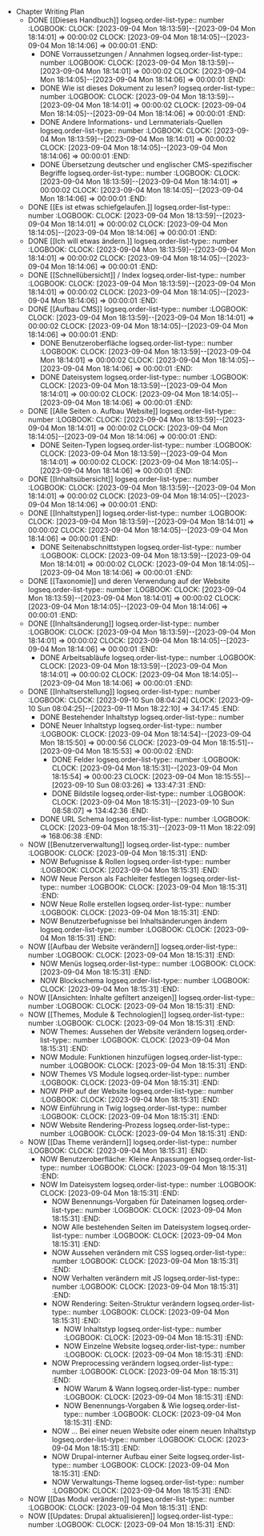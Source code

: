 - Chapter Writing Plan
	- DONE [[Dieses Handbuch]]
	  logseq.order-list-type:: number
	  :LOGBOOK:
	  CLOCK: [2023-09-04 Mon 18:13:59]--[2023-09-04 Mon 18:14:01] =>  00:00:02
	  CLOCK: [2023-09-04 Mon 18:14:05]--[2023-09-04 Mon 18:14:06] =>  00:00:01
	  :END:
		- DONE Vorraussetzungen / Annahmen
		  logseq.order-list-type:: number
		  :LOGBOOK:
		  CLOCK: [2023-09-04 Mon 18:13:59]--[2023-09-04 Mon 18:14:01] =>  00:00:02
		  CLOCK: [2023-09-04 Mon 18:14:05]--[2023-09-04 Mon 18:14:06] =>  00:00:01
		  :END:
		- DONE Wie ist dieses Dokument zu lesen?
		  logseq.order-list-type:: number
		  :LOGBOOK:
		  CLOCK: [2023-09-04 Mon 18:13:59]--[2023-09-04 Mon 18:14:01] =>  00:00:02
		  CLOCK: [2023-09-04 Mon 18:14:05]--[2023-09-04 Mon 18:14:06] =>  00:00:01
		  :END:
		- DONE Andere Informations- und Lernmaterials-Quellen
		  logseq.order-list-type:: number
		  :LOGBOOK:
		  CLOCK: [2023-09-04 Mon 18:13:59]--[2023-09-04 Mon 18:14:01] =>  00:00:02
		  CLOCK: [2023-09-04 Mon 18:14:05]--[2023-09-04 Mon 18:14:06] =>  00:00:01
		  :END:
		- DONE Übersetzung deutscher und englischer CMS-spezifischer Begriffe
		  logseq.order-list-type:: number
		  :LOGBOOK:
		  CLOCK: [2023-09-04 Mon 18:13:59]--[2023-09-04 Mon 18:14:01] =>  00:00:02
		  CLOCK: [2023-09-04 Mon 18:14:05]--[2023-09-04 Mon 18:14:06] =>  00:00:01
		  :END:
	- DONE [[Es ist etwas schiefgelaufen.]]
	  logseq.order-list-type:: number
	  :LOGBOOK:
	  CLOCK: [2023-09-04 Mon 18:13:59]--[2023-09-04 Mon 18:14:01] =>  00:00:02
	  CLOCK: [2023-09-04 Mon 18:14:05]--[2023-09-04 Mon 18:14:06] =>  00:00:01
	  :END:
	- DONE [[Ich will etwas ändern.]]
	  logseq.order-list-type:: number
	  :LOGBOOK:
	  CLOCK: [2023-09-04 Mon 18:13:59]--[2023-09-04 Mon 18:14:01] =>  00:00:02
	  CLOCK: [2023-09-04 Mon 18:14:05]--[2023-09-04 Mon 18:14:06] =>  00:00:01
	  :END:
	- DONE [[Schnellübersicht]] / Index
	  logseq.order-list-type:: number
	  :LOGBOOK:
	  CLOCK: [2023-09-04 Mon 18:13:59]--[2023-09-04 Mon 18:14:01] =>  00:00:02
	  CLOCK: [2023-09-04 Mon 18:14:05]--[2023-09-04 Mon 18:14:06] =>  00:00:01
	  :END:
	- DONE [[Aufbau CMS]]
	  logseq.order-list-type:: number
	  :LOGBOOK:
	  CLOCK: [2023-09-04 Mon 18:13:59]--[2023-09-04 Mon 18:14:01] =>  00:00:02
	  CLOCK: [2023-09-04 Mon 18:14:05]--[2023-09-04 Mon 18:14:06] =>  00:00:01
	  :END:
		- DONE Benutzeroberfläche
		  logseq.order-list-type:: number
		  :LOGBOOK:
		  CLOCK: [2023-09-04 Mon 18:13:59]--[2023-09-04 Mon 18:14:01] =>  00:00:02
		  CLOCK: [2023-09-04 Mon 18:14:05]--[2023-09-04 Mon 18:14:06] =>  00:00:01
		  :END:
		- DONE Dateisystem
		  logseq.order-list-type:: number
		  :LOGBOOK:
		  CLOCK: [2023-09-04 Mon 18:13:59]--[2023-09-04 Mon 18:14:01] =>  00:00:02
		  CLOCK: [2023-09-04 Mon 18:14:05]--[2023-09-04 Mon 18:14:06] =>  00:00:01
		  :END:
	- DONE [[Alle Seiten o. Aufbau Website]]
	  logseq.order-list-type:: number
	  :LOGBOOK:
	  CLOCK: [2023-09-04 Mon 18:13:59]--[2023-09-04 Mon 18:14:01] =>  00:00:02
	  CLOCK: [2023-09-04 Mon 18:14:05]--[2023-09-04 Mon 18:14:06] =>  00:00:01
	  :END:
		- DONE Seiten-Typen
		  logseq.order-list-type:: number
		  :LOGBOOK:
		  CLOCK: [2023-09-04 Mon 18:13:59]--[2023-09-04 Mon 18:14:01] =>  00:00:02
		  CLOCK: [2023-09-04 Mon 18:14:05]--[2023-09-04 Mon 18:14:06] =>  00:00:01
		  :END:
	- DONE [[Inhaltsübersicht]]
	  logseq.order-list-type:: number
	  :LOGBOOK:
	  CLOCK: [2023-09-04 Mon 18:13:59]--[2023-09-04 Mon 18:14:01] =>  00:00:02
	  CLOCK: [2023-09-04 Mon 18:14:05]--[2023-09-04 Mon 18:14:06] =>  00:00:01
	  :END:
	- DONE [[Inhaltstypen]]
	  logseq.order-list-type:: number
	  :LOGBOOK:
	  CLOCK: [2023-09-04 Mon 18:13:59]--[2023-09-04 Mon 18:14:01] =>  00:00:02
	  CLOCK: [2023-09-04 Mon 18:14:05]--[2023-09-04 Mon 18:14:06] =>  00:00:01
	  :END:
		- DONE Seitenabschnittstypen
		  logseq.order-list-type:: number
		  :LOGBOOK:
		  CLOCK: [2023-09-04 Mon 18:13:59]--[2023-09-04 Mon 18:14:01] =>  00:00:02
		  CLOCK: [2023-09-04 Mon 18:14:05]--[2023-09-04 Mon 18:14:06] =>  00:00:01
		  :END:
	- DONE [[Taxonomie]] und deren Verwendung auf der Website
	  logseq.order-list-type:: number
	  :LOGBOOK:
	  CLOCK: [2023-09-04 Mon 18:13:59]--[2023-09-04 Mon 18:14:01] =>  00:00:02
	  CLOCK: [2023-09-04 Mon 18:14:05]--[2023-09-04 Mon 18:14:06] =>  00:00:01
	  :END:
	- DONE [[Inhaltsänderung]]
	  logseq.order-list-type:: number
	  :LOGBOOK:
	  CLOCK: [2023-09-04 Mon 18:13:59]--[2023-09-04 Mon 18:14:01] =>  00:00:02
	  CLOCK: [2023-09-04 Mon 18:14:05]--[2023-09-04 Mon 18:14:06] =>  00:00:01
	  :END:
		- DONE Arbeitsabläufe
		  logseq.order-list-type:: number
		  :LOGBOOK:
		  CLOCK: [2023-09-04 Mon 18:13:59]--[2023-09-04 Mon 18:14:01] =>  00:00:02
		  CLOCK: [2023-09-04 Mon 18:14:05]--[2023-09-04 Mon 18:14:06] =>  00:00:01
		  :END:
	- DONE [[Inhaltserstellung]]
	  logseq.order-list-type:: number
	  :LOGBOOK:
	  CLOCK: [2023-09-10 Sun 08:04:24]
	  CLOCK: [2023-09-10 Sun 08:04:25]--[2023-09-11 Mon 18:22:10] =>  34:17:45
	  :END:
		- DONE Bestehender Inhaltstyp
		  logseq.order-list-type:: number
		- DONE Neuer Inhaltstyp
		  logseq.order-list-type:: number
		  :LOGBOOK:
		  CLOCK: [2023-09-04 Mon 18:14:54]--[2023-09-04 Mon 18:15:50] =>  00:00:56
		  CLOCK: [2023-09-04 Mon 18:15:51]--[2023-09-04 Mon 18:15:53] =>  00:00:02
		  :END:
			- DONE Felder
			  logseq.order-list-type:: number
			  :LOGBOOK:
			  CLOCK: [2023-09-04 Mon 18:15:31]--[2023-09-04 Mon 18:15:54] =>  00:00:23
			  CLOCK: [2023-09-04 Mon 18:15:55]--[2023-09-10 Sun 08:03:26] =>  133:47:31
			  :END:
			- DONE Bildstile
			  logseq.order-list-type:: number
			  :LOGBOOK:
			  CLOCK: [2023-09-04 Mon 18:15:31]--[2023-09-10 Sun 08:58:07] =>  134:42:36
			  :END:
		- DONE URL Schema
		  logseq.order-list-type:: number
		  :LOGBOOK:
		  CLOCK: [2023-09-04 Mon 18:15:31]--[2023-09-11 Mon 18:22:09] =>  168:06:38
		  :END:
	- NOW [[Benutzerverwaltung]]
	  logseq.order-list-type:: number
	  :LOGBOOK:
	  CLOCK: [2023-09-04 Mon 18:15:31]
	  :END:
		- NOW Befugnisse & Rollen
		  logseq.order-list-type:: number
		  :LOGBOOK:
		  CLOCK: [2023-09-04 Mon 18:15:31]
		  :END:
		- NOW Neue Person als Fachleiter festlegen
		  logseq.order-list-type:: number
		  :LOGBOOK:
		  CLOCK: [2023-09-04 Mon 18:15:31]
		  :END:
		- NOW Neue Rolle erstellen
		  logseq.order-list-type:: number
		  :LOGBOOK:
		  CLOCK: [2023-09-04 Mon 18:15:31]
		  :END:
		- NOW Benutzerbefugnisse bei Inhaltsänderungen ändern
		  logseq.order-list-type:: number
		  :LOGBOOK:
		  CLOCK: [2023-09-04 Mon 18:15:31]
		  :END:
	- NOW [[Aufbau der Website verändern]]
	  logseq.order-list-type:: number
	  :LOGBOOK:
	  CLOCK: [2023-09-04 Mon 18:15:31]
	  :END:
		- NOW Menüs
		  logseq.order-list-type:: number
		  :LOGBOOK:
		  CLOCK: [2023-09-04 Mon 18:15:31]
		  :END:
		- NOW Blockschema
		  logseq.order-list-type:: number
		  :LOGBOOK:
		  CLOCK: [2023-09-04 Mon 18:15:31]
		  :END:
	- NOW [[Ansichten: Inhalte gefiltert anzeigen]]
	  logseq.order-list-type:: number
	  :LOGBOOK:
	  CLOCK: [2023-09-04 Mon 18:15:31]
	  :END:
	- NOW [[Themes, Module & Technologien]]
	  logseq.order-list-type:: number
	  :LOGBOOK:
	  CLOCK: [2023-09-04 Mon 18:15:31]
	  :END:
		- NOW Themes: Aussehen der Website verändern
		  logseq.order-list-type:: number
		  :LOGBOOK:
		  CLOCK: [2023-09-04 Mon 18:15:31]
		  :END:
		- NOW Module: Funktionen hinzufügen
		  logseq.order-list-type:: number
		  :LOGBOOK:
		  CLOCK: [2023-09-04 Mon 18:15:31]
		  :END:
		- NOW Themes VS Module
		  logseq.order-list-type:: number
		  :LOGBOOK:
		  CLOCK: [2023-09-04 Mon 18:15:31]
		  :END:
		- NOW PHP auf der Website
		  logseq.order-list-type:: number
		  :LOGBOOK:
		  CLOCK: [2023-09-04 Mon 18:15:31]
		  :END:
		- NOW Einführung in Twig
		  logseq.order-list-type:: number
		  :LOGBOOK:
		  CLOCK: [2023-09-04 Mon 18:15:31]
		  :END:
		- NOW Website Rendering-Prozess
		  logseq.order-list-type:: number
		  :LOGBOOK:
		  CLOCK: [2023-09-04 Mon 18:15:31]
		  :END:
	- NOW [[Das Theme verändern]]
	  logseq.order-list-type:: number
	  :LOGBOOK:
	  CLOCK: [2023-09-04 Mon 18:15:31]
	  :END:
		- NOW Benutzeroberfläche: Kleine Anpassungen
		  logseq.order-list-type:: number
		  :LOGBOOK:
		  CLOCK: [2023-09-04 Mon 18:15:31]
		  :END:
		- NOW Im Dateisystem
		  logseq.order-list-type:: number
		  :LOGBOOK:
		  CLOCK: [2023-09-04 Mon 18:15:31]
		  :END:
			- NOW Benennungs-Vorgaben für Dateinamen
			  logseq.order-list-type:: number
			  :LOGBOOK:
			  CLOCK: [2023-09-04 Mon 18:15:31]
			  :END:
			- NOW Alle bestehenden Seiten im Dateisystem
			  logseq.order-list-type:: number
			  :LOGBOOK:
			  CLOCK: [2023-09-04 Mon 18:15:31]
			  :END:
			- NOW Aussehen verändern mit CSS
			  logseq.order-list-type:: number
			  :LOGBOOK:
			  CLOCK: [2023-09-04 Mon 18:15:31]
			  :END:
			- NOW Verhalten verändern mit JS
			  logseq.order-list-type:: number
			  :LOGBOOK:
			  CLOCK: [2023-09-04 Mon 18:15:31]
			  :END:
			- NOW Rendering: Seiten-Struktur verändern
			  logseq.order-list-type:: number
			  :LOGBOOK:
			  CLOCK: [2023-09-04 Mon 18:15:31]
			  :END:
				- NOW Inhaltstyp
				  logseq.order-list-type:: number
				  :LOGBOOK:
				  CLOCK: [2023-09-04 Mon 18:15:31]
				  :END:
				- NOW Einzelne Website
				  logseq.order-list-type:: number
				  :LOGBOOK:
				  CLOCK: [2023-09-04 Mon 18:15:31]
				  :END:
			- NOW Preprocessing verändern
			  logseq.order-list-type:: number
			  :LOGBOOK:
			  CLOCK: [2023-09-04 Mon 18:15:31]
			  :END:
				- NOW Warum & Wann
				  logseq.order-list-type:: number
				  :LOGBOOK:
				  CLOCK: [2023-09-04 Mon 18:15:31]
				  :END:
				- NOW Benennungs-Vorgaben & Wie
				  logseq.order-list-type:: number
				  :LOGBOOK:
				  CLOCK: [2023-09-04 Mon 18:15:31]
				  :END:
			- NOW ... Bei einer neuen Website oder einem neuen Inhaltstyp
			  logseq.order-list-type:: number
			  :LOGBOOK:
			  CLOCK: [2023-09-04 Mon 18:15:31]
			  :END:
			- NOW Drupal-interner Aufbau einer Seite
			  logseq.order-list-type:: number
			  :LOGBOOK:
			  CLOCK: [2023-09-04 Mon 18:15:31]
			  :END:
			- NOW Verwaltungs-Theme
			  logseq.order-list-type:: number
			  :LOGBOOK:
			  CLOCK: [2023-09-04 Mon 18:15:31]
			  :END:
	- NOW [[Das Modul verändern]]
	  logseq.order-list-type:: number
	  :LOGBOOK:
	  CLOCK: [2023-09-04 Mon 18:15:31]
	  :END:
	- NOW [[Updates: Drupal aktualisieren]]
	  logseq.order-list-type:: number
	  :LOGBOOK:
	  CLOCK: [2023-09-04 Mon 18:15:31]
	  :END: